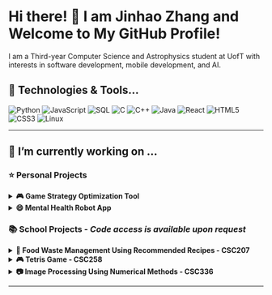 # Hi there! 👋 I am Jinhao Zhang and Welcome to My GitHub Profile!

I am a Third-year Computer Science and Astrophysics student at UofT with interests in software development, mobile development, and AI.

## 🔧 Technologies & Tools...

![Python](https://img.shields.io/badge/Python-%233776AB.svg?style=for-the-badge&logo=python&logoColor=white)
![JavaScript](https://img.shields.io/badge/JavaScript-%23F7DF1E.svg?style=for-the-badge&logo=javascript&logoColor=black)
![SQL](https://img.shields.io/badge/SQL-%23CC2927.svg?style=for-the-badge&logo=microsoftsqlserver&logoColor=white)
![C](https://img.shields.io/badge/C-%23A8B9CC.svg?style=for-the-badge&logo=c&logoColor=black)
![C++](https://img.shields.io/badge/C++-%2300599C.svg?style=for-the-badge&logo=c%2B%2B&logoColor=white)
![Java](https://img.shields.io/badge/Java-%23ED8B00.svg?style=for-the-badge&logo=openjdk&logoColor=white)
![React](https://img.shields.io/badge/React-%2361DAFB.svg?style=for-the-badge&logo=react&logoColor=black)
![HTML5](https://img.shields.io/badge/HTML5-%23E34F26.svg?style=for-the-badge&logo=html5&logoColor=white)
![CSS3](https://img.shields.io/badge/CSS3-%231572B6.svg?style=for-the-badge&logo=css3&logoColor=white)
![Linux](https://img.shields.io/badge/Linux-%23FCC624.svg?style=for-the-badge&logo=linux&logoColor=black)

---

## 🔭 I’m currently working on ...



### ⭐ Personal Projects
<details>
<summary><b>🎮 Game Strategy Optimization Tool</b></summary>

![Python](https://img.shields.io/badge/Python-%233776AB.svg?style=for-the-badge&logo=python&logoColor=white)
![JavaScript](https://img.shields.io/badge/JavaScript-%23F7DF1E.svg?style=for-the-badge&logo=javascript&logoColor=black)
![React](https://img.shields.io/badge/React-%2361DAFB.svg?style=for-the-badge&logo=react&logoColor=black)
![Flask](https://img.shields.io/badge/Flask-%23000000.svg?style=for-the-badge&logo=flask&logoColor=white)
![PostgreSQL](https://img.shields.io/badge/PostgreSQL-%23316192.svg?style=for-the-badge&logo=postgresql&logoColor=white)
![Node.js](https://img.shields.io/badge/Node.js-%23339933.svg?style=for-the-badge&logo=nodedotjs&logoColor=white)

This project is a full-stack analytics platform for Teamfight Tactics, featuring a Flask REST API backend and a ReactJS frontend. It uses graph algorithms to analyze player match history and identify optimal unit combinations and trait synergies, providing personalized insights and recommendations.The platform automates deployment on a Linux environment using Bash scripts to set up dependencies, configure PostgreSQL, and deploy the application, reducing manual effort by 40%. A SQL database is used to store and query player performance data efficiently, ensuring accurate insights for users.

Check out the [🔗 GitHub Repository](https://github.com/jinnyhaohao/Game-Strategy-Optimization-Tool-) for more details!

</details>

<details>
<summary><b>😄 Mental Health Robot App</b></summary>

This project is a full-stack analytics platform for Teamfight Tactics, featuring a Flask REST API backend and a ReactJS frontend. It uses graph algorithms to analyze player match history and identify optimal unit combinations and trait synergies, providing personalized insights and recommendations.The platform automates deployment on a Linux environment using Bash scripts to set up dependencies, configure PostgreSQL, and deploy the application, reducing manual effort by 40%. A SQL database is used to store and query player performance data efficiently, ensuring accurate insights for users.

Check out the [🔗 GitHub Repository](https://github.com/jinnyhaohao/-Mental-Health-Bot-Project-) for more details!

</details>

### 📚 School Projects - *Code access is available upon request*

<details>
<summary><b>🌱 Food Waste Management Using Recommended Recipes - CSC207</b></summary>

![Java](https://img.shields.io/badge/Java-%23ED8B00.svg?style=for-the-badge&logo=openjdk&logoColor=white)
![JUnit](https://img.shields.io/badge/JUnit-%2325A162.svg?style=for-the-badge&logo=java&logoColor=white)
![Maven](https://img.shields.io/badge/Maven-%23C71A36.svg?style=for-the-badge&logo=apache-maven&logoColor=white)
![Java Swing](https://img.shields.io/badge/Java_Swing-%23E76F00.svg?style=for-the-badge&logo=java&logoColor=white)

Worked with four awesome teammates to create a recipe generating application that focuses on using about to expire ingredients. The project focused on clean architecture coding and object-oriented design.I added features for searching recipes and adding ingredients using Java and Maven. Hooked up three REST APIs to fetch recipes and show nutritional info, making the app super user-friendly. I designed over 20% of the app's windows with Java Swing. We utilized JUnit for testing and Git for version control to keep everything organized and on track! 

</details>

<details>
<summary><b>🎮 Tetris Game - CSC258</b></summary>
  
![MIPS Assembly](https://img.shields.io/badge/MIPS_Assembly-%2300599C.svg?style=for-the-badge&logo=hackthebox&logoColor=white)
![Saturn](https://img.shields.io/badge/Saturn-%23FFD700.svg?style=for-the-badge&logo=planet&logoColor=black)

I Created a fully playable Tetris game with smooth, real-time gameplay using MIPS Assembly and Saturn for the visuals. Added fun features like gravity, score tracking, high scores, and game resets, all running seamlessly at 60 FPS. Focused on solid mechanics and an easy-to-use interface for a great player experience!

</details>

<details>
<summary><b>📷 Image Processing Using Numerical Methods - CSC336</b></summary>
  
![Python](https://img.shields.io/badge/Python-%233776AB.svg?style=for-the-badge&logo=python&logoColor=white)
![NumPy](https://img.shields.io/badge/NumPy-%23013243.svg?style=for-the-badge&logo=numpy&logoColor=white)
![SciPy](https://img.shields.io/badge/SciPy-%230C55A5.svg?style=for-the-badge&logo=scipy&logoColor=white)
![OpenCV](https://img.shields.io/badge/OpenCV-%23white.svg?style=for-the-badge&logo=opencv&logoColor=white&color=blue)

Applied numerical techniques in image processing to enhance and transform images. Implemented Fast Fourier Transform (FFT) to filter noise and improve clarity, and utilized Gaussian blur for smoothing. Designed solutions for medical imaging noise reduction and edge enhancement in astronomy visuals, leveraging Python libraries like NumPy, SciPy, and OpenCV. This project combined advanced numerical methods with practical image processing applications to achieve precise and efficient results.

</details>


---










<!--
**jinnyhaohao/jinnyhaohao** is a ✨ _special_ ✨ repository because its `README.md` (this file) appears on your GitHub profile.

Here are some ideas to get you started:

- 🔭 I’m currently working on ...
- 🌱 I’m currently learning ...
- 👯 I’m looking to collaborate on ...
- 🤔 I’m looking for help with ...
- 💬 Ask me about ...
- 📫 How to reach me: ...
- 😄 Pronouns: ...
- ⚡ Fun fact: ...
-->
